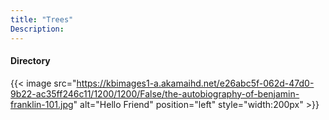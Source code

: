 ```yaml
---
title: "Trees"
Description: 
---
```


#### Directory 

 







{{< image src="https://kbimages1-a.akamaihd.net/e26abc5f-062d-47d0-9b22-ac35ff246c11/1200/1200/False/the-autobiography-of-benjamin-franklin-101.jpg" alt="Hello Friend" position="left"  style="width:200px" >}}



